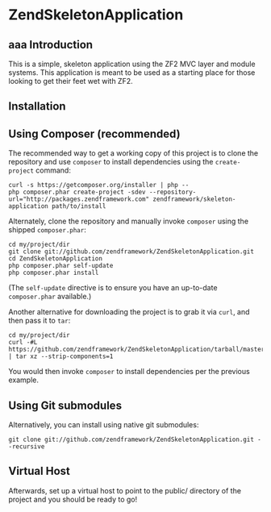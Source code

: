 ZendSkeletonApplication
=======================
aaa
Introduction
------------
This is a simple, skeleton application using the ZF2 MVC layer and module
systems. This application is meant to be used as a starting place for those
looking to get their feet wet with ZF2.


Installation
------------

Using Composer (recommended)
----------------------------
The recommended way to get a working copy of this project is to clone the repository
and use `composer` to install dependencies using the `create-project` command:

    curl -s https://getcomposer.org/installer | php --
    php composer.phar create-project -sdev --repository-url="http://packages.zendframework.com" zendframework/skeleton-application path/to/install

Alternately, clone the repository and manually invoke `composer` using the shipped
`composer.phar`:

    cd my/project/dir
    git clone git://github.com/zendframework/ZendSkeletonApplication.git
    cd ZendSkeletonApplication
    php composer.phar self-update
    php composer.phar install

(The `self-update` directive is to ensure you have an up-to-date `composer.phar`
available.)

Another alternative for downloading the project is to grab it via `curl`, and
then pass it to `tar`:

    cd my/project/dir
    curl -#L https://github.com/zendframework/ZendSkeletonApplication/tarball/master | tar xz --strip-components=1

You would then invoke `composer` to install dependencies per the previous
example.

Using Git submodules
--------------------
Alternatively, you can install using native git submodules:

    git clone git://github.com/zendframework/ZendSkeletonApplication.git --recursive

Virtual Host
------------
Afterwards, set up a virtual host to point to the public/ directory of the
project and you should be ready to go!
